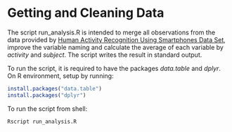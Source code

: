 # Getting and Cleaning Data
The script run_analysis.R is intended to merge all observations from the data provided by [Human Activity Recognition Using Smartphones Data Set]([http://archive.ics.uci.edu/ml/datasets/Human+Activity+Recognition+Using+Smartphones#), improve the variable naming and calculate the average of each variable by _activity_ and _subject_.
The script writes the result in standard output.

To run the script, it is required to have the packages _data.table_ and _dplyr_. On R environment, setup by running:
 
```R
install.packages("data.table")
install.packages("dplyr")
```

To run the script from shell: 
```bash
Rscript run_analysis.R
```